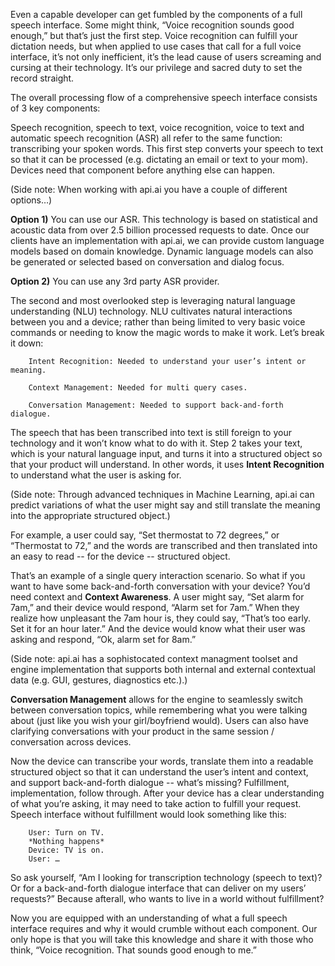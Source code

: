 Even a capable developer can get fumbled by the components of a full speech interface.  Some might think, “Voice recognition sounds good enough,” but that’s just the first step. Voice recognition can fulfill your dictation needs, but when applied to use cases that call for a full voice interface, it’s not only inefficient, it’s the lead cause of users screaming and cursing at their technology. It’s our privilege and sacred duty to set the record straight.

The overall processing flow of a comprehensive speech interface consists of 3 key components:

<INSERT IMAGE HERE>

Speech recognition, speech to text, voice recognition, voice to text and automatic speech recognition (ASR) all refer to the same function: transcribing your spoken words. This first step converts your speech to text so that it can be processed (e.g. dictating an email or text to your mom). Devices need that component before anything else can happen.

(Side note: When working with api.ai you have a couple of different options…) 

**Option 1)** You can use our ASR.  This technology is based on statistical and acoustic data from over 2.5 billion processed requests to date.  Once our clients have an implementation with api.ai, we can provide custom language models based on domain knowledge.  Dynamic language models can also be generated or selected based on conversation and dialog focus.

**Option 2)** You can use any 3rd party ASR provider.

The second and most overlooked step is leveraging natural language understanding (NLU) technology. NLU cultivates natural interactions between you and a device; rather than being limited to very basic voice commands or needing to know the magic words to make it work. Let’s break it down:

		Intent Recognition: Needed to understand your user’s intent or meaning.

		Context Management: Needed for multi query cases.

		Conversation Management: Needed to support back-and-forth dialogue.

The speech that has been transcribed into text is still foreign to your technology and it won’t know what to do with it. Step 2 takes your text, which is your natural language input, and turns it into a structured object so that your product will understand. In other words, it uses **Intent Recognition** to understand what the user is asking for.

(Side note: Through advanced techniques in Machine Learning, api.ai can predict 
variations of what the user might say and still translate 
the meaning into the appropriate structured object.)

For example, a user could say, “Set thermostat to 72 degrees,” or “Thermostat to 72,” and the words are transcribed and then translated into an easy to read -- for the device -- structured object. 

<INSERT IMAGE HERE>

That’s an example of a single query interaction scenario. So what if you want to have some back-and-forth conversation with your device? You’d need context and **Context Awareness**. A user might say, “Set alarm for 7am,” and their device would respond, “Alarm set for 7am.” When they realize how unpleasant the 7am hour is, they could say, “That’s too early. Set it for an hour later.” And the device would know what their user was asking and respond, “Ok, alarm set for 8am.”

(Side note: api.ai has a sophistocated context managment toolset and engine implementation that supports both internal and external contextual data (e.g. GUI, gestures, diagnostics etc.).)

**Conversation Management** allows for the engine to seamlessly switch between conversation topics, while remembering what you were talking about (just like you wish your girl/boyfriend would).  Users can also have clarifying conversations with your product in the same session / conversation across devices.

Now the device can transcribe your words, translate them into a readable structured object so that it can understand the user’s intent and context, and support back-and-forth dialogue -- what’s missing? Fulfillment, implementation, follow through. After your device has a clear understanding of what you’re asking, it may need to take action to fulfill your request. Speech interface without fulfillment would look something like this:

		User: Turn on TV.
		*Nothing happens*
		Device: TV is on.
		User: …

So ask yourself, “Am I looking for transcription technology (speech to text)? Or for a back-and-forth dialogue interface that can deliver on my users’ requests?” Because afterall, who wants to live in a world without fulfillment?


Now you are equipped with an understanding of what a full speech interface requires and why it would crumble without each component. Our only hope is that you will take this knowledge and share it with those who think, “Voice recognition. That sounds good enough to me.”





